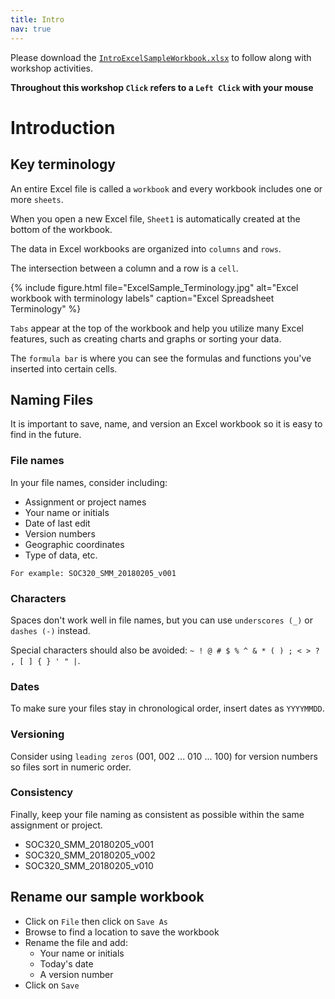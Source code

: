 ```yaml
---
title: Intro
nav: true
---
```

Please download the <a href="images/IntroExcelSampleWorkbook.xlsx" target="_blank">`IntroExcelSampleWorkbook.xlsx`</a> to follow along with workshop activities.

**Throughout this workshop `Click` refers to a `Left Click` with your mouse**

# Introduction

## Key terminology

An entire Excel file is called a `workbook` and every workbook includes one or more `sheets`. 

When you open a new Excel file, `Sheet1` is automatically created at the bottom of the workbook. 

The data in Excel workbooks are organized into `columns` and `rows`. 

The intersection between a column and a row is a `cell`.

{% include figure.html file="ExcelSample_Terminology.jpg" alt="Excel workbook with terminology labels" caption="Excel Spreadsheet Terminology" %}

`Tabs` appear at the top of the workbook and help you utilize many Excel features, such as creating charts and graphs or sorting your data.

The `formula bar` is where you can see the formulas and functions you've inserted into certain cells.

## Naming Files

It is important to save, name, and version an Excel workbook so it is easy to find in the future.

### File names
In your file names, consider including:
* Assignment or project names
* Your name or initials
* Date of last edit
* Version numbers
* Geographic coordinates
* Type of data, etc.

`For example: SOC320_SMM_20180205_v001`

### Characters
Spaces don't work well in file names, but you can use `underscores (_)` or `dashes (-)` instead. 

Special characters should also be avoided: `~ ! @ # $ % ^ & * ( ) ; < > ? , [ ] { } ' " |`.

### Dates
To make sure your files stay in chronological order, insert dates as `YYYYMMDD`.

### Versioning
Consider using `leading zeros` (001, 002 ... 010 ... 100) for version numbers so files sort in numeric order.

### Consistency
Finally, keep your file naming as consistent as possible within the same assignment or project.
* SOC320_SMM_20180205_v001
* SOC320_SMM_20180205_v002
* SOC320_SMM_20180205_v010

## Rename our sample workbook
* Click on `File` then click on `Save As`
* Browse to find a location to save the workbook
* Rename the file and add:
  * Your name or initials
  * Today's date
  * A version number
* Click on `Save`